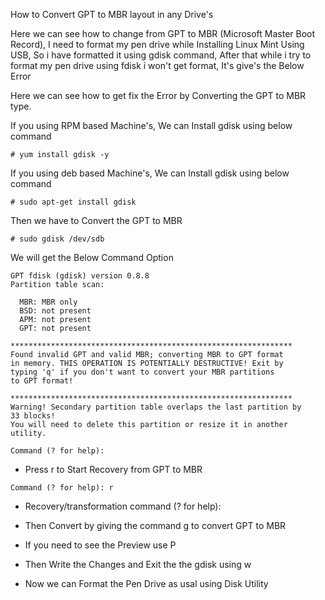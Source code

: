 How to Convert GPT to MBR layout in any Drive's 

Here we can see how to change from GPT to MBR (Microsoft Master Boot Record), I need to format my pen drive while Installing Linux Mint Using USB, So i have formatted it using gdisk command, After that while i try to format my pen drive using fdisk i won't get format, It's give's the Below Error


Here we can see how to get fix the Error by Converting the GPT to MBR type.

If you using RPM based Machine's, We can Install gdisk using below command


```
# yum install gdisk -y
```

If you using deb based Machine's, We can Install gdisk using below command


```
# sudo apt-get install gdisk
```

Then we have to Convert the GPT to MBR


```
# sudo gdisk /dev/sdb
```

We will get the Below Command Option


```
GPT fdisk (gdisk) version 0.8.8
Partition table scan:

  MBR: MBR only
  BSD: not present
  APM: not present
  GPT: not present

***************************************************************
Found invalid GPT and valid MBR; converting MBR to GPT format
in memory. THIS OPERATION IS POTENTIALLY DESTRUCTIVE! Exit by
typing 'q' if you don't want to convert your MBR partitions
to GPT format!

***************************************************************
Warning! Secondary partition table overlaps the last partition by
33 blocks!
You will need to delete this partition or resize it in another utility.

Command (? for help):
```

* Press r to Start Recovery from GPT to MBR

```
Command (? for help): r
```

* Recovery/transformation command (? for help):

* Then Convert by giving the command g to convert GPT to MBR

* If you need to see the Preview use P 

* Then Write the Changes and Exit the the gdisk using w

* Now we can Format the Pen Drive as usal using Disk Utility

